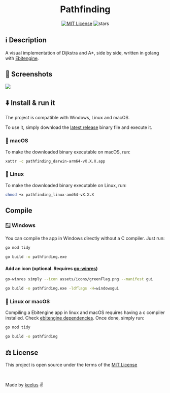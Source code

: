 <h1 align="center">Pathfinding</h1>

<p align="center">
  <a href="./LICENSE"><img src="https://img.shields.io/badge/⚖️ license-MIT-blue" alt="MIT License"></a>
  <img src="https://img.shields.io/github/stars/keelus/pathfinding?color=red&logo=github" alt="stars">
</p>

## ℹ️ Description
A visual implementation of Dijkstra and A*, side by side, written in golang with [Ebitengine](https://ebitengine.org/).

## 📸 Screenshots
<img src="https://github.com/keelus/pathfinding/assets/86611436/fd1212cc-13b7-4bfb-977b-4e442a745291"/>


## ⬇️ Install & run it
The project is compatible with Windows, Linux and macOS.

To use it, simply download the [latest release](https://github.com/keelus/pathfinding/releases/latest) binary file and execute it.

### 🍎 macOS
To make the downloaded binary executable on macOS, run:
```bash
xattr -c pathfinding_darwin-arm64-vX.X.X.app
```
### 🐧 Linux
To make the downloaded binary executable on Linux, run:
```bash
chmod +x pathfinding_linux-amd64-vX.X.X
```

## Compile
### 🪟 Windows
You can compile the app in Windows directly without a C compiler. Just run:
```bash
go mod tidy
```
```bash
go build -o pathfinding.exe
```
#### Add an icon (optional. Requires [go-winres](github.com/tc-hib/go-winres))
```bash
go-winres simply --icon assets/icons/greenFlag.png --manifest gui
```
```bash
go build -o pathfinding.exe -ldflags -H=windowsgui
```
### 🐧 Linux or macOS
Compiling a Ebitengine app in linux and macOS requires having a c compiler installed. Check [ebitengine dependencies](https://ebitengine.org/en/documents/install.html#Installing_dependencies).
Once done, simply run:
```bash
go mod tidy
```
```bash
go build -o pathfinding
```

## ⚖️ License
This project is open source under the terms of the [MIT License](./LICENSE)

<br />

Made by <a href="https://github.com/keelus">keelus</a> ✌️
